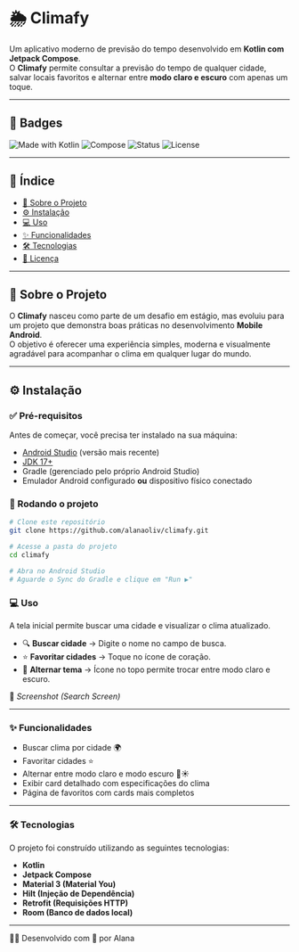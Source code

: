 # 🌦️ Climafy

Um aplicativo moderno de previsão do tempo desenvolvido em **Kotlin com Jetpack Compose**.  
O **Climafy** permite consultar a previsão do tempo de qualquer cidade, salvar locais favoritos e alternar entre **modo claro e escuro** com apenas um toque.  

---

## 🚀 Badges
![Made with Kotlin](https://img.shields.io/badge/Made%20with-Kotlin-blueviolet?logo=kotlin)
![Compose](https://img.shields.io/badge/Jetpack-Compose-4285F4?logo=jetpackcompose&logoColor=white)
![Status](https://img.shields.io/badge/Status-Em%20desenvolvimento-yellow)
![License](https://img.shields.io/badge/License-MIT-green)

---

## 📑 Índice
- [📖 Sobre o Projeto](#-sobre-o-projeto)
- [⚙️ Instalação](#️-instalação)
- [💻 Uso](#-uso)
- [✨ Funcionalidades](#-funcionalidades)
- [🛠 Tecnologias](#-tecnologias)
- [📜 Licença](#-licença)

---

## 📖 Sobre o Projeto
O **Climafy** nasceu como parte de um desafio em estágio, mas evoluiu para um projeto que demonstra boas práticas no desenvolvimento **Mobile Android**.  
O objetivo é oferecer uma experiência simples, moderna e visualmente agradável para acompanhar o clima em qualquer lugar do mundo.  

---

## ⚙️ Instalação

### ✅ Pré-requisitos
Antes de começar, você precisa ter instalado na sua máquina:
- [Android Studio](https://developer.android.com/studio) (versão mais recente)
- [JDK 17+](https://adoptium.net/)  
- Gradle (gerenciado pelo próprio Android Studio)
- Emulador Android configurado **ou** dispositivo físico conectado

### 🔽 Rodando o projeto
```bash
# Clone este repositório
git clone https://github.com/alanaoliv/climafy.git

# Acesse a pasta do projeto
cd climafy

# Abra no Android Studio
# Aguarde o Sync do Gradle e clique em "Run ▶️"
```

### 💻 Uso
A tela inicial permite buscar uma cidade e visualizar o clima atualizado.

- 🔍 **Buscar cidade** → Digite o nome no campo de busca.  
- ⭐ **Favoritar cidades** → Toque no ícone de coração.  
- 🌙 **Alternar tema** → Ícone no topo permite trocar entre modo claro e escuro.  

📸 *Screenshot (Search Screen)*

---

### ✨ Funcionalidades
- Buscar clima por cidade 🌍  
- Favoritar cidades ⭐  
- Alternar entre modo claro e modo escuro 🌙☀️  
- Exibir card detalhado com especificações do clima  
- Página de favoritos com cards mais completos  

---

### 🛠 Tecnologias
O projeto foi construído utilizando as seguintes tecnologias:

- **Kotlin**  
- **Jetpack Compose**  
- **Material 3 (Material You)**  
- **Hilt (Injeção de Dependência)**  
- **Retrofit (Requisições HTTP)**  
- **Room (Banco de dados local)**  

---

👩‍💻 Desenvolvido com 💙 por Alana

